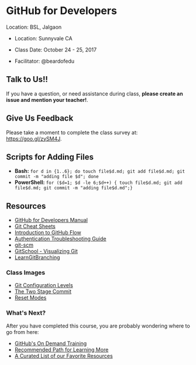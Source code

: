 # GitHub for Developers 


Location: BSL, Jalgaon


- Location: Sunnyvale CA

- Class Date: October 24 - 25, 2017
- Facilitator: @beardofedu

## Talk to Us!!

If you have a question, or need assistance during class, **please create an issue and mention your teacher!**.

## Give Us Feedback

Please take a moment to complete the class survey at: https://goo.gl/zySM4J.

## Scripts for Adding Files

- **Bash:** `for d in {1..6}; do touch file$d.md; git add file$d.md; git commit -m "adding file $d"; done`
- **PowerShell:** `for ($d=1; $d -le 6;$d++) { touch file$d.md; git add file$d.md; git commit -m "adding file$d.md";}`

## Resources

- [GitHub for Developers Manual](https://githubtraining.github.io/training-manual/GH4D/index)
- [Git Cheat Sheets](https://services.github.com/on-demand/resources/cheatsheets/)
- [Introduction to GitHub Flow](https://guides.github.com/introduction/flow/)
- [Authentication Troubleshooting Guide](https://help.github.com/categories/authenticating-to-github/)
- [git-scm](https://git-scm.com)
- [GitSchool - Visualizing Git](http://git-school.github.io/visualizing-git/)
- [LearnGitBranching](http://learngitbranching.js.org/?NODEMO)

### Class Images
- [Git Configuration Levels](https://services.github.com/on-demand/images/config-levels.jpg)
- [The Two Stage Commit](https://services.github.com/on-demand/images/two-stage-commit-a.jpg)
- [Reset Modes](https://services.github.com/on-demand/images/reset-modes.jpg)

### What's Next?

After you have completed this course, you are probably wondering where to go from here:

- [GitHub's On Demand Training](https://services.github.com/on-demand/)
- [Recommended Path for Learning More](https://services.github.com/on-demand/resources/learning-path/)
- [A Curated List of our Favorite Resources](https://services.github.com/on-demand/resources/)
